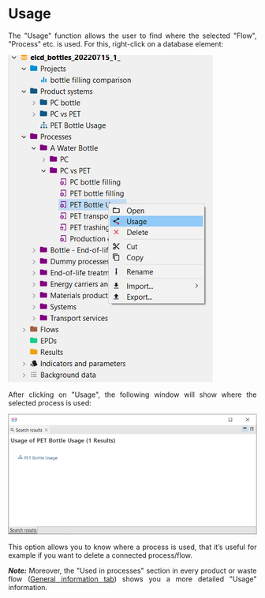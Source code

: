 # Usage

<div style='text-align: justify;'>

The "Usage" function allows the user to find where the selected "Flow", "Process" etc. is used. For this, right-click on a database element:

![](../media/usage.png)

After clicking on "Usage", the following window will show where the selected process is used:

![](../media/usage_results.png)

This option allows you to know where a process is used, that it’s useful for example if you want to delete a connected process/flow. 

**_Note:_** Moreover, the "Used in processes" section in every product or waste flow ([General information tab](../flows/flow_tabs_contents.md)) shows you a more detailed "Usage" information.

</div>